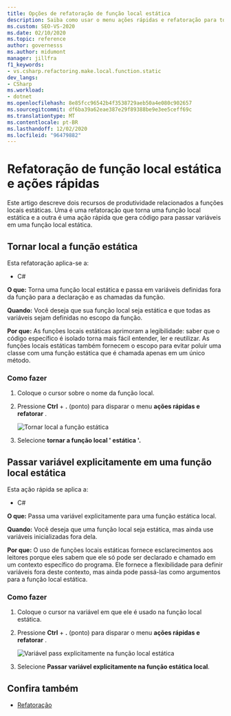 ```yaml
---
title: Opções de refatoração de função local estática
description: Saiba como usar o menu ações rápidas e refatoração para tornar uma função local estática e passar variáveis definidas fora da função para a declaração e as chamadas da função.
ms.custom: SEO-VS-2020
ms.date: 02/10/2020
ms.topic: reference
author: governesss
ms.author: midumont
manager: jillfra
f1_keywords:
- vs.csharp.refactoring.make.local.function.static
dev_langs:
- CSharp
ms.workload:
- dotnet
ms.openlocfilehash: 8e85fcc96542b4f3538729aeb50a4e080c902657
ms.sourcegitcommit: df6ba39a62eae387e29f89388be9e3ee5ceff69c
ms.translationtype: MT
ms.contentlocale: pt-BR
ms.lasthandoff: 12/02/2020
ms.locfileid: "96479882"
---
```

# <a name="static-local-function-refactorings-and-quick-actions"></a>Refatoração de função local estática e ações rápidas

Este artigo descreve dois recursos de produtividade relacionados a funções locais estáticas. Uma é uma refatoração que torna uma função local estática e a outra é uma ação rápida que gera código para passar variáveis em uma função local estática.

## <a name="make-local-function-static"></a>Tornar local a função estática

Esta refatoração aplica-se a:

- C#

**O que:** Torna uma função local estática e passa em variáveis definidas fora da função para a declaração e as chamadas da função.

**Quando:** Você deseja que sua função local seja estática e que todas as variáveis sejam definidas no escopo da função.

**Por que:** As funções locais estáticas aprimoram a legibilidade: saber que o código específico é isolado torna mais fácil entender, ler e reutilizar. As funções locais estáticas também fornecem o escopo para evitar poluir uma classe com uma função estática que é chamada apenas em um único método.

### <a name="how-to"></a>Como fazer

1. Coloque o cursor sobre o nome da função local.

2. Pressione **Ctrl** + **.** (ponto) para disparar o menu **ações rápidas e refatorar** .

   ![Tornar local a função estática](media/make-local-function-static.png)

3. Selecione **tornar a função local ' estática '.**

## <a name="pass-variable-explicitly-in-a-static-local-function"></a>Passar variável explicitamente em uma função local estática

Esta ação rápida se aplica a:

- C#

**O que:** Passa uma variável explicitamente para uma função estática local.

**Quando:** Você deseja que uma função local seja estática, mas ainda use variáveis inicializadas fora dela.

**Por que:** O uso de funções locais estáticas fornece esclarecimentos aos leitores porque eles sabem que ele só pode ser declarado e chamado em um contexto específico do programa. Ele fornece a flexibilidade para definir variáveis fora deste contexto, mas ainda pode passá-las como argumentos para a função local estática.

### <a name="how-to"></a>Como fazer

1. Coloque o cursor na variável em que ele é usado na função local estática.

2. Pressione **Ctrl** + **.** (ponto) para disparar o menu **ações rápidas e refatorar** .

   ![Variável pass explicitamente na função local estática](media/pass-variable-explicitly-static-local-function.png)

3. Selecione **Passar variável explicitamente na função estática local**.

## <a name="see-also"></a>Confira também

- [Refatoração](../refactoring-in-visual-studio.md)